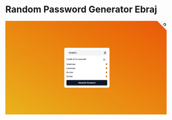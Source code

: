 # Random Password Generator Ebraj

![Random Password Generator Ebraj](./Random-password-generator-ebraj.png)
